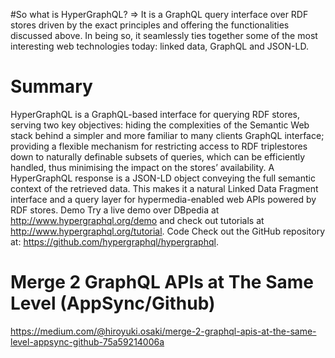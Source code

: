 #So what is HyperGraphQL?
=> It is a GraphQL query interface over RDF stores driven by the exact principles and 
offering the functionalities discussed above. In
being so, it seamlessly ties together some of the most interesting web technologies today: linked data, GraphQL and JSON-LD.

# Summary
HyperGraphQL is a GraphQL-based interface for querying RDF stores, serving two key objectives:
hiding the complexities of the Semantic Web stack behind a simpler and more familiar to many clients GraphQL interface;
providing a flexible mechanism for restricting access to RDF triplestores down to naturally definable subsets of queries,
which can be efficiently handled, thus minimising the impact on the stores’ availability.
A HyperGraphQL response is a JSON-LD object conveying the full semantic context of the retrieved data. 
This makes it a natural Linked Data Fragment interface and a query layer for hypermedia-enabled web APIs powered by RDF stores.
Demo
Try a live demo over DBpedia at http://www.hypergraphql.org/demo and check out tutorials at http://www.hypergraphql.org/tutorial.
Code
Check out the GitHub repository at: https://github.com/hypergraphql/hypergraphql.


# Merge 2 GraphQL APIs at The Same Level (AppSync/Github)

https://medium.com/@hiroyuki.osaki/merge-2-graphql-apis-at-the-same-level-appsync-github-75a59214006a
